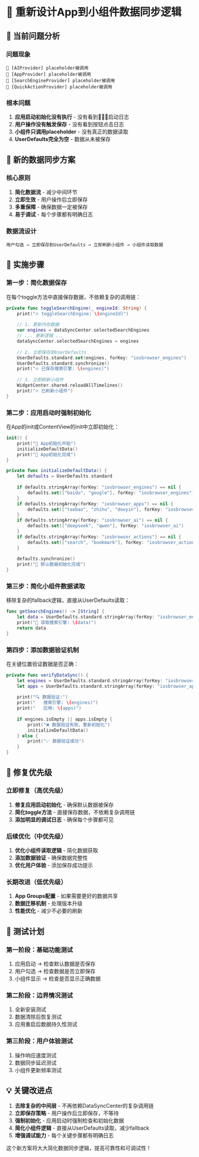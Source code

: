 # 🔄 重新设计App到小组件数据同步逻辑

## 🚨 当前问题分析

### 问题现象
```
🔧 [AIProvider] placeholder被调用
🔧 [AppProvider] placeholder被调用  
🔧 [SearchEngineProvider] placeholder被调用
🔧 [QuickActionProvider] placeholder被调用
```

### 根本问题
1. **应用启动初始化没有执行** - 没有看到🚨🚨🚨启动日志
2. **用户操作没有触发保存** - 没有看到按钮点击日志
3. **小组件只调用placeholder** - 没有真正的数据读取
4. **UserDefaults完全为空** - 数据从未被保存

## 🎯 新的数据同步方案

### 核心原则
1. **简化数据流** - 减少中间环节
2. **立即生效** - 用户操作后立即保存
3. **多重保障** - 确保数据一定被保存
4. **易于调试** - 每个步骤都有明确日志

### 数据流设计
```
用户勾选 → 立即保存到UserDefaults → 立即刷新小组件 → 小组件读取数据
```

## 🔧 实施步骤

### 第一步：简化数据保存
在每个toggle方法中直接保存数据，不依赖复杂的调用链：

```swift
private func toggleSearchEngine(_ engineId: String) {
    print("🔥 toggleSearchEngine: \(engineId)")
    
    // 1. 更新内存数据
    var engines = dataSyncCenter.selectedSearchEngines
    // ... 更新逻辑 ...
    dataSyncCenter.selectedSearchEngines = engines
    
    // 2. 立即保存到UserDefaults
    UserDefaults.standard.set(engines, forKey: "iosbrowser_engines")
    UserDefaults.standard.synchronize()
    print("🔥 已保存搜索引擎: \(engines)")
    
    // 3. 立即刷新小组件
    WidgetCenter.shared.reloadAllTimelines()
    print("🔥 已刷新小组件")
}
```

### 第二步：应用启动时强制初始化
在App的init或ContentView的init中立即初始化：

```swift
init() {
    print("🚨 App初始化开始")
    initializeDefaultData()
    print("🚨 App初始化完成")
}

private func initializeDefaultData() {
    let defaults = UserDefaults.standard
    
    if defaults.stringArray(forKey: "iosbrowser_engines") == nil {
        defaults.set(["baidu", "google"], forKey: "iosbrowser_engines")
    }
    if defaults.stringArray(forKey: "iosbrowser_apps") == nil {
        defaults.set(["taobao", "zhihu", "douyin"], forKey: "iosbrowser_apps")
    }
    if defaults.stringArray(forKey: "iosbrowser_ai") == nil {
        defaults.set(["deepseek", "qwen"], forKey: "iosbrowser_ai")
    }
    if defaults.stringArray(forKey: "iosbrowser_actions") == nil {
        defaults.set(["search", "bookmark"], forKey: "iosbrowser_actions")
    }
    
    defaults.synchronize()
    print("🚨 默认数据初始化完成")
}
```

### 第三步：简化小组件数据读取
移除复杂的fallback逻辑，直接从UserDefaults读取：

```swift
func getSearchEngines() -> [String] {
    let data = UserDefaults.standard.stringArray(forKey: "iosbrowser_engines") ?? ["baidu", "google"]
    print("🔧 读取搜索引擎: \(data)")
    return data
}
```

### 第四步：添加数据验证机制
在关键位置验证数据是否正确：

```swift
private func verifyDataSync() {
    let engines = UserDefaults.standard.stringArray(forKey: "iosbrowser_engines") ?? []
    let apps = UserDefaults.standard.stringArray(forKey: "iosbrowser_apps") ?? []
    
    print("🔍 数据验证:")
    print("   搜索引擎: \(engines)")
    print("   应用: \(apps)")
    
    if engines.isEmpty || apps.isEmpty {
        print("❌ 数据验证失败，重新初始化")
        initializeDefaultData()
    } else {
        print("✅ 数据验证成功")
    }
}
```

## 🎯 修复优先级

### 立即修复（高优先级）
1. **修复应用启动初始化** - 确保默认数据被保存
2. **简化toggle方法** - 直接保存数据，不依赖复杂调用链
3. **添加明显的调试日志** - 确保每个步骤都可见

### 后续优化（中优先级）
1. **优化小组件读取逻辑** - 简化数据获取
2. **添加数据验证** - 确保数据完整性
3. **优化用户体验** - 添加保存成功提示

### 长期改进（低优先级）
1. **App Groups配置** - 如果需要更好的数据共享
2. **数据迁移机制** - 处理版本升级
3. **性能优化** - 减少不必要的刷新

## 🧪 测试计划

### 第一阶段：基础功能测试
1. 应用启动 → 检查默认数据是否保存
2. 用户勾选 → 检查数据是否立即保存
3. 小组件显示 → 检查是否显示正确数据

### 第二阶段：边界情况测试
1. 全新安装测试
2. 数据清除后恢复测试
3. 应用重启后数据持久性测试

### 第三阶段：用户体验测试
1. 操作响应速度测试
2. 数据同步延迟测试
3. 小组件更新频率测试

## 💡 关键改进点

1. **去除复杂的中间层** - 不再依赖DataSyncCenter的复杂调用链
2. **立即保存策略** - 用户操作后立即保存，不等待
3. **强制初始化** - 应用启动时强制检查和初始化数据
4. **简化小组件逻辑** - 直接从UserDefaults读取，减少fallback
5. **增强调试能力** - 每个关键步骤都有明确日志

这个新方案将大大简化数据同步逻辑，提高可靠性和可调试性！
